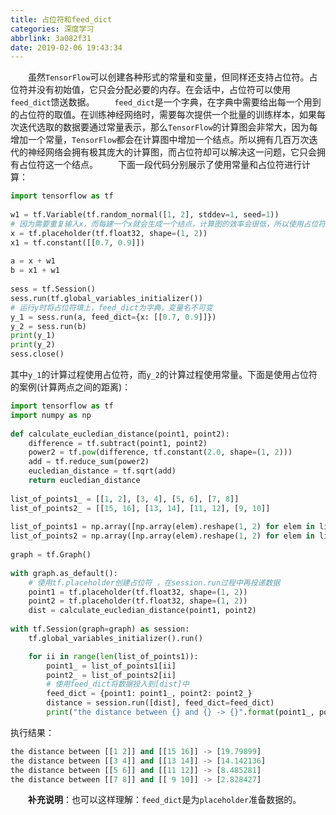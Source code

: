 ```yaml
---
title: 占位符和feed_dict
categories: 深度学习
abbrlink: 3a082f31
date: 2019-02-06 19:43:34
---
```

&emsp;&emsp;虽然`TensorFlow`可以创建各种形式的常量和变量，但同样还支持占位符。占位符并没有初始值，它只会分配必要的内存。在会话中，占位符可以使用`feed_dict`馈送数据。
&emsp;&emsp;`feed_dict`是一个字典，在字典中需要给出每一个用到的占位符的取值。在训练神经网络时，需要每次提供一个批量的训练样本，如果每次迭代选取的数据要通过常量表示，那么`TensorFlow`的计算图会非常大，因为每增加一个常量，`TensorFlow`都会在计算图中增加一个结点。所以拥有几百万次迭代的神经网络会拥有极其庞大的计算图，而占位符却可以解决这一问题，它只会拥有占位符这一个结点。
&emsp;&emsp;下面一段代码分别展示了使用常量和占位符进行计算：

``` python
import tensorflow as tf
​
w1 = tf.Variable(tf.random_normal([1, 2], stddev=1, seed=1))
# 因为需要重复输入x，而每建一个x就会生成一个结点，计算图的效率会很低，所以使用占位符
x = tf.placeholder(tf.float32, shape=(1, 2))
x1 = tf.constant([[0.7, 0.9]])
​
a = x + w1
b = x1 + w1
​
sess = tf.Session()
sess.run(tf.global_variables_initializer())
# 运行y时将占位符填上，feed_dict为字典，变量名不可变
y_1 = sess.run(a, feed_dict={x: [[0.7, 0.9]]})
y_2 = sess.run(b)
print(y_1)
print(y_2)
sess.close()
```

其中`y_1`的计算过程使用占位符，而`y_2`的计算过程使用常量。下面是使用占位符的案例(计算两点之间的距离)：

``` python
import tensorflow as tf
import numpy as np
​
def calculate_eucledian_distance(point1, point2):
    difference = tf.subtract(point1, point2)
    power2 = tf.pow(difference, tf.constant(2.0, shape=(1, 2)))
    add = tf.reduce_sum(power2)
    eucledian_distance = tf.sqrt(add)
    return eucledian_distance
​
list_of_points1_ = [[1, 2], [3, 4], [5, 6], [7, 8]]
list_of_points2_ = [[15, 16], [13, 14], [11, 12], [9, 10]]
​
list_of_points1 = np.array([np.array(elem).reshape(1, 2) for elem in list_of_points1_])
list_of_points2 = np.array([np.array(elem).reshape(1, 2) for elem in list_of_points2_])
​
graph = tf.Graph()
​
with graph.as_default():
    # 使用tf.placeholder创建占位符 ，在session.run过程中再投递数据
    point1 = tf.placeholder(tf.float32, shape=(1, 2))
    point2 = tf.placeholder(tf.float32, shape=(1, 2))
    dist = calculate_eucledian_distance(point1, point2)
​
with tf.Session(graph=graph) as session:
    tf.global_variables_initializer().run()

    for ii in range(len(list_of_points1)):
        point1_ = list_of_points1[ii]
        point2_ = list_of_points2[ii]
        # 使用feed_dict将数据投入到[dist]中
        feed_dict = {point1: point1_, point2: point2_}
        distance = session.run([dist], feed_dict=feed_dict)
        print("the distance between {} and {} -> {}".format(point1_, point2_, distance))
```

执行结果：

``` python
the distance between [[1 2]] and [[15 16]] -> [19.79899]
the distance between [[3 4]] and [[13 14]] -> [14.142136]
the distance between [[5 6]] and [[11 12]] -> [8.485281]
the distance between [[7 8]] and [[ 9 10]] -> [2.828427]
```

&emsp;&emsp;**补充说明**：也可以这样理解：`feed_dict`是为`placeholder`准备数据的。